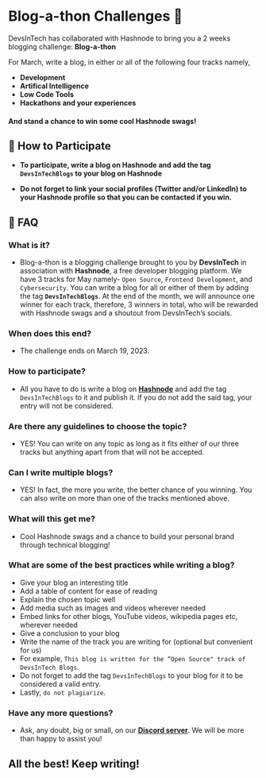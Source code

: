 # Blog-a-thon Challenges 📝

DevsInTech has collaborated with Hashnode to bring you a 2 weeks blogging challenge: **Blog-a-thon**

For March, write a blog, in either or all of the following four tracks namely, 

- **Development**
- **Artifical Intelligence**
- **Low Code Tools**
- **Hackathons and your experiences**

#### And stand a chance to win some cool Hashnode swags!

<!-- <div align="center">
<img src="https://user-images.githubusercontent.com/110938199/215875154-555eda38-aae4-4a4d-ba5c-efec44f10626.png" alt="hashnode cocode poster">
</div> -->

## 🤔 How to Participate
- **To participate, write a blog on Hashnode and add the tag `DevsInTechBlogs` to your blog on Hashnode**

- **Do not forget to link your social profiles (Twitter and/or LinkedIn) to your Hashnode profile so that you can be contacted if you win.**

## 🙋 FAQ

### What is it?

- Blog-a-thon is a blogging challenge brought to you by **DevsInTech** in association with **Hashnode**, a free developer blogging platform. We have 3 tracks for May namely- `Open Source`, `Frontend Development`, and `Cybersecurity`. You can write a blog for all or either of them by adding the tag  **`DevsInTechBlogs`**. At the end of the month, we will announce one winner for each track, therefore, 3 winners in total, who will be rewarded with Hashnode swags and a shoutout from DevsInTech’s socials.

### When does this end?

- The challenge ends on March 19, 2023.

### How to participate?

- All you have to do is write a blog on [**Hashnode**](https://hashnode.com/) and add the tag `DevsInTechBlogs` to it and publish it. If you do not add the said tag, your entry will not be considered.

### Are there any guidelines to choose the topic?

- YES! You can write on any topic as long as it fits either of our three tracks but anything apart from that will not be accepted.

### Can I write multiple blogs?

- YES! In fact, the more you write, the better chance of you winning. You can also write on more than one of the tracks mentioned above.

### What will this get me?

- Cool Hashnode swags and a chance to build your personal brand through technical blogging!

### What are some of the best practices while writing a blog?

- Give your blog an interesting title
- Add a table of content for ease of reading
- Explain the chosen topic well
- Add media such as images and videos wherever needed
- Embed links for other blogs, YouTube videos, wikipedia pages etc, wherever needed
- Give a conclusion to your blog
- Write the name of the track you are writing for (optional but convenient for us)
- For example, `This blog is written for the “Open Source" track of DevsInTech Blogs`.
- Do not forget to add the tag `DevsInTechBlogs` to your blog for it to be considered a valid entry.
- Lastly, `do not plagiarize`.

### Have any more questions?

- Ask, any doubt, big or small, on our [**Discord server**](https://discord.gg/g7FmxB9uZp). We will be more than happy to assist you!


## All the best! Keep writing!
